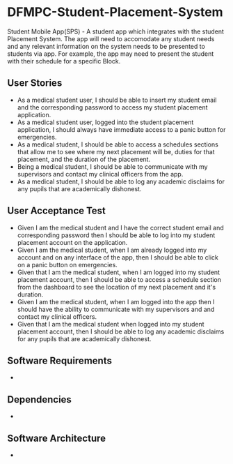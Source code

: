 # DFMPC-Student-Placement-System
Student Mobile App(SPS) - A student app which integrates with the student Placement System. The app will need to accomodate any student needs and any relevant information on the system needs to be presented to students via app. For example, the app may need to present the student with their schedule for a specific Block.

## User Stories 
- As a medical student user, I should be able to insert my student email and the corresponding password to access my student placement application.
- As a medical student user, logged into the student placement application, I should always have immediate access to a panic button for emergencies.
- As a medical student, I should be able to access a schedules sections that allow me to see where my next placement will be, duties for that placement, and the duration of the placement.
- Being a medical student, I should be able to communicate with my supervisors and contact my clinical officers from the app.
- As a medical student, I should be able to log any academic disclaims for any pupils that are academically dishonest.

## User Acceptance Test
- Given I am the medical student and I have the correct student email and corresponding password then I should be able to log into my student placement account on the application.
- Given I am the medical student, when I am already logged into my account and on any interface of the app, then I should be able to click on a panic button on emergencies.
-  Given that I am the medical student, when I am logged into my student placement account, then I should be able to access a schedule section from the dashboard to see the location of my next placement and it's duration. 
-  Given I am the medical student, when I am logged into the app then I should have the ability to communicate with my supervisors and and contact my clinical officers.
-  Given that I am the medical student when  logged into my student placement account, then I should be able to log any academic disclaims for any pupils that are academically dishonest.


## Software Requirements
-

## Dependencies 
-

## Software Architecture 
-

